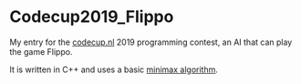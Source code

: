 # Codecup2019_Flippo
My entry for the [codecup.nl](https://www.codecup.nl/intro.php) 2019 programming contest, an AI that can play the game Flippo.

It is written in C++ and uses a basic [minimax algorithm](https://en.wikipedia.org/wiki/Minimax).
